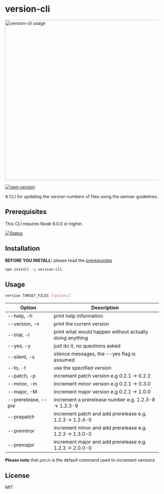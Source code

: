 # version-cli

<img width="524" alt="version-cli usage" src="https://user-images.githubusercontent.com/9787512/38177470-1b409b12-35fa-11e8-854d-10baef0fb8de.png">

[![npm version](https://badge.fury.io/js/version-cli.svg)](https://npmjs.org/package/version-cli "View this project on npm") 

A CLI for updating the version numbers of files using the semver guidelines.

## Prerequisites

This CLI requires Node 6.0.0 or higher.

[![Status](https://travis-ci.org/eowino/version-cli.svg?branch=master)](https://travis-ci.org/eowino/version-cli)


## Installation

**BEFORE YOU INSTALL:** please read the [prerequisites](#prerequisites)

```bash
npm install -g version-cli
```

## Usage

```bash
version TARGET_FILES [options]
```

Option              | Description
------------------- | ------------ 
--help, -h          |  print help information
--version, -v       |  print the current version
--trial, -l         |  print what would happen without actually doing anything
--yes, -y           |  just do it, no questions asked
--silent, -s        |  silence messages, the --yes flag is assumed
--to, -t            |  use the specified version
--patch, -p         |  increment patch version e.g 0.2.1 -> 0.2.2
--minor, -m         |  increment minor version e.g 0.2.1 -> 0.3.0
--major, -M         |  increment major version e.g 0.2.1 -> 1.0.0
--prerelease, --pre |  increment a prerelease number e.g. 1.2.3-8 -> 1.2.3-9
--prepatch          |  increment patch and add prerelease e.g. 1.2.3 -> 1.2.4-0
--preminor          |  increment minor and add prerelease e.g. 1.2.3 -> 1.3.0-0
--premajor          |  increment major and add prerelease e.g. 1.2.3 -> 2.0.0-0

**Please note** that `patch` is the default command used to increment versions

## License

MIT

